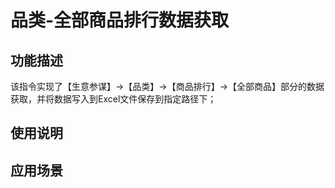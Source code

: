 # 品类-全部商品排行数据获取
## 功能描述
该指令实现了【生意参谋】->【品类】->【商品排行】->【全部商品】部分的数据获取，并将数据写入到Excel文件保存到指定路径下；
## 使用说明
## 应用场景

